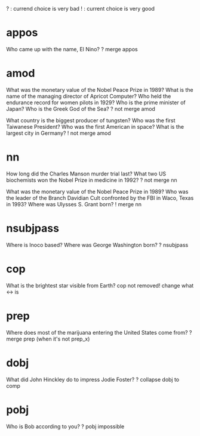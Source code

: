 
? : currend choice is very bad
! : current choice is very good

appos
=====

Who came up with the name, El Nino?
  ? merge appos

amod
====
  
What was the monetary value of the Nobel Peace Prize in 1989? 
What is the name of the managing director of Apricot Computer?
Who held the endurance record for women pilots in 1929?
Who is the prime minister of Japan?
Who is the Greek God of the Sea?
  ? not merge amod
  
What country is the biggest producer of tungsten? 
Who was the first Taiwanese President?
Who was the first American in space?
What is the largest city in Germany?
  ! not merge amod

nn
==
  
How long did the Charles Manson murder trial last?
What two US biochemists won the Nobel Prize in medicine in 1992?
  ? not merge nn
  
What was the monetary value of the Nobel Peace Prize in 1989? 
Who was the leader of the Branch Davidian Cult confronted by the FBI in Waco, Texas in 1993?
Where was Ulysses S. Grant born?
  ! merge nn

nsubjpass
=========
  
Where is Inoco based?
Where was George Washington born?
  ? nsubjpass

cop
===
  
What is the brightest star visible from Earth?
  cop not removed!
  change what <-> is

prep
====

Where does most of the marijuana entering the United States come from?
  ? merge prep (when it's not prep_x) 

dobj
====

What did John Hinckley do to impress Jodie Foster?
  ? collapse dobj to comp

pobj
====

Who is Bob according to you?
  ? pobj impossible 



